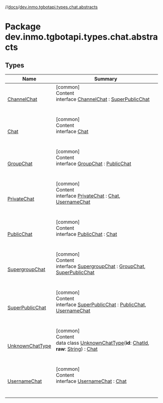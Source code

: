 //[docs](../../index.md)/[dev.inmo.tgbotapi.types.chat.abstracts](index.md)



# Package dev.inmo.tgbotapi.types.chat.abstracts  


## Types  
  
|  Name |  Summary | 
|---|---|
| <a name="dev.inmo.tgbotapi.types.chat.abstracts/ChannelChat///PointingToDeclaration/"></a>[ChannelChat](-channel-chat/index.md)| <a name="dev.inmo.tgbotapi.types.chat.abstracts/ChannelChat///PointingToDeclaration/"></a>[common]  <br>Content  <br>interface [ChannelChat](-channel-chat/index.md) : [SuperPublicChat](-super-public-chat/index.md)  <br><br><br>|
| <a name="dev.inmo.tgbotapi.types.chat.abstracts/Chat///PointingToDeclaration/"></a>[Chat](-chat/index.md)| <a name="dev.inmo.tgbotapi.types.chat.abstracts/Chat///PointingToDeclaration/"></a>[common]  <br>Content  <br>interface [Chat](-chat/index.md)  <br><br><br>|
| <a name="dev.inmo.tgbotapi.types.chat.abstracts/GroupChat///PointingToDeclaration/"></a>[GroupChat](-group-chat/index.md)| <a name="dev.inmo.tgbotapi.types.chat.abstracts/GroupChat///PointingToDeclaration/"></a>[common]  <br>Content  <br>interface [GroupChat](-group-chat/index.md) : [PublicChat](-public-chat/index.md)  <br><br><br>|
| <a name="dev.inmo.tgbotapi.types.chat.abstracts/PrivateChat///PointingToDeclaration/"></a>[PrivateChat](-private-chat/index.md)| <a name="dev.inmo.tgbotapi.types.chat.abstracts/PrivateChat///PointingToDeclaration/"></a>[common]  <br>Content  <br>interface [PrivateChat](-private-chat/index.md) : [Chat](-chat/index.md), [UsernameChat](-username-chat/index.md)  <br><br><br>|
| <a name="dev.inmo.tgbotapi.types.chat.abstracts/PublicChat///PointingToDeclaration/"></a>[PublicChat](-public-chat/index.md)| <a name="dev.inmo.tgbotapi.types.chat.abstracts/PublicChat///PointingToDeclaration/"></a>[common]  <br>Content  <br>interface [PublicChat](-public-chat/index.md) : [Chat](-chat/index.md)  <br><br><br>|
| <a name="dev.inmo.tgbotapi.types.chat.abstracts/SupergroupChat///PointingToDeclaration/"></a>[SupergroupChat](-supergroup-chat/index.md)| <a name="dev.inmo.tgbotapi.types.chat.abstracts/SupergroupChat///PointingToDeclaration/"></a>[common]  <br>Content  <br>interface [SupergroupChat](-supergroup-chat/index.md) : [GroupChat](-group-chat/index.md), [SuperPublicChat](-super-public-chat/index.md)  <br><br><br>|
| <a name="dev.inmo.tgbotapi.types.chat.abstracts/SuperPublicChat///PointingToDeclaration/"></a>[SuperPublicChat](-super-public-chat/index.md)| <a name="dev.inmo.tgbotapi.types.chat.abstracts/SuperPublicChat///PointingToDeclaration/"></a>[common]  <br>Content  <br>interface [SuperPublicChat](-super-public-chat/index.md) : [PublicChat](-public-chat/index.md), [UsernameChat](-username-chat/index.md)  <br><br><br>|
| <a name="dev.inmo.tgbotapi.types.chat.abstracts/UnknownChatType///PointingToDeclaration/"></a>[UnknownChatType](-unknown-chat-type/index.md)| <a name="dev.inmo.tgbotapi.types.chat.abstracts/UnknownChatType///PointingToDeclaration/"></a>[common]  <br>Content  <br>data class [UnknownChatType](-unknown-chat-type/index.md)(**id**: [ChatId](../dev.inmo.tgbotapi.types/-chat-id/index.md), **raw**: [String](https://kotlinlang.org/api/latest/jvm/stdlib/kotlin/-string/index.html)) : [Chat](-chat/index.md)  <br><br><br>|
| <a name="dev.inmo.tgbotapi.types.chat.abstracts/UsernameChat///PointingToDeclaration/"></a>[UsernameChat](-username-chat/index.md)| <a name="dev.inmo.tgbotapi.types.chat.abstracts/UsernameChat///PointingToDeclaration/"></a>[common]  <br>Content  <br>interface [UsernameChat](-username-chat/index.md) : [Chat](-chat/index.md)  <br><br><br>|

